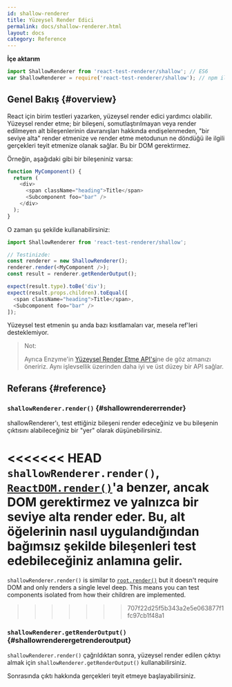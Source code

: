 ```yaml
---
id: shallow-renderer
title: Yüzeysel Render Edici
permalink: docs/shallow-renderer.html
layout: docs
category: Reference
---
```


**İçe aktarım**

```javascript
import ShallowRenderer from 'react-test-renderer/shallow'; // ES6
var ShallowRenderer = require('react-test-renderer/shallow'); // npm ile ES5
```

## Genel Bakış {#overview}

React için birim testleri yazarken, yüzeysel render edici yardımcı olabilir. Yüzeysel render etme; bir bileşeni, somutlaştırılmayan veya render edilmeyen alt bileşenlerinin davranışları hakkında endişelenmeden, "bir seviye alta" render etmenize ve render etme metodunun ne döndüğü ile ilgili gerçekleri teyit etmenize olanak sağlar. Bu bir DOM gerektirmez.

Örneğin, aşağıdaki gibi bir bileşeniniz varsa:

```javascript
function MyComponent() {
  return (
    <div>
      <span className="heading">Title</span>
      <Subcomponent foo="bar" />
    </div>
  );
}
```

O zaman şu şekilde kullanabilirsiniz:

```javascript
import ShallowRenderer from 'react-test-renderer/shallow';

// Testinizde:
const renderer = new ShallowRenderer();
renderer.render(<MyComponent />);
const result = renderer.getRenderOutput();

expect(result.type).toBe('div');
expect(result.props.children).toEqual([
  <span className="heading">Title</span>,
  <Subcomponent foo="bar" />
]);
```

Yüzeysel test etmenin şu anda bazı kısıtlamaları var, mesela ref'leri desteklemiyor.

> Not:
>
> Ayrıca Enzyme'in [Yüzeysel Render Etme API'si](https://airbnb.io/enzyme/docs/api/shallow.html)ne de göz atmanızı öneririz. Aynı işlevsellik üzerinden daha iyi ve üst düzey bir API sağlar.

## Referans {#reference}

### `shallowRenderer.render()` {#shallowrendererrender}

shallowRenderer'ı, test ettiğiniz bileşeni render edeceğiniz ve bu bileşenin çıktısını alabileceğiniz bir "yer" olarak düşünebilirsiniz.

<<<<<<< HEAD
`shallowRenderer.render()`, [`ReactDOM.render()`](/docs/react-dom.html#render)'a benzer, ancak DOM gerektirmez ve yalnızca bir seviye alta render eder. Bu, alt öğelerinin nasıl uygulandığından bağımsız şekilde bileşenleri test edebileceğiniz anlamına gelir.
=======
`shallowRenderer.render()` is similar to [`root.render()`](/docs/react-dom-client.html#createroot) but it doesn't require DOM and only renders a single level deep. This means you can test components isolated from how their children are implemented.
>>>>>>> 707f22d25f5b343a2e5e063877f1fc97cb1f48a1

### `shallowRenderer.getRenderOutput()` {#shallowrenderergetrenderoutput}

`shallowRenderer.render()` çağrıldıktan sonra, yüzeysel render edilen çıktıyı almak için `shallowRenderer.getRenderOutput()` kullanabilirsiniz.

Sonrasında çıktı hakkında gerçekleri teyit etmeye başlayabilirsiniz.
